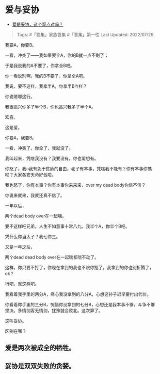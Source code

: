 # 爱与妥协

- [爱是妥协，这个观点对吗？](https://www.zhihu.com/question/545832415/answer/2598902178)

>Tags: #「答集」家族答集   #「答集」第一性 
>Last Updated: 2022/07/29

我要A，你要B。

一看，冲突了——我如果要全A，你的B就一点不剩了；

于是我说我的A不要了，你拿全B吧。

你一看说别啊，我的B不要了，你拿全A吧。

我说，要不这样，我拿半A，你拿半B咋样？

你说嗯哪这行。

我很高兴你多了半个B，你也高兴我多了半个A。

欢喜。

这是爱。

  

你要A，我要B。

一看，冲突了，你全了，我就没了。

我叫起来，凭啥我没有？我要没有，你也甭想有。

你怒了，我c我有免于贫瘠的自由，老子有本事，凭啥我不能有？你有本事你搞呗？大家各安天命好伐啦。

我也怒了，你有本事？你有本事你来来来，over my dead body你信不信？

你说来就来，我就还真不信了。

一年以后，

两个dead body over在一起喘。

要不这样吧兄弟，人生不如意事十常八九。我半个A，你半个B吧。

凭什么你当太子？我七你三。

又是一年之后，

两个dead dead body over在一起喘都喘不动了。

这样，你只要不打了，你现在拿到的我也不跟你抢了，我拿到的你也别折腾了，ok？

行吧，就这样吧。

我看着我手里的两分A，痛心我没拿到的八分A，心想这孙子迟早要付出代价。

你看着你手里的三分B，惋惜你没拿到的七分B，心想还是我本事不够，斗争不够坚决。多情剑客无情剑，犹豫就会败北。这次算了。

这叫妥协。

  

区别在哪？

  

  

  

  

  

  

  

  

  

  

  

  

  

  

  

  

  

  

  

  

  

  

  

  

## **爱是两次被成全的牺牲。**

## **妥协是双双失败的贪婪。**